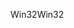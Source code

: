 <span data-ttu-id="0ebf1-101">Win32</span><span class="sxs-lookup"><span data-stu-id="0ebf1-101">Win32</span></span>